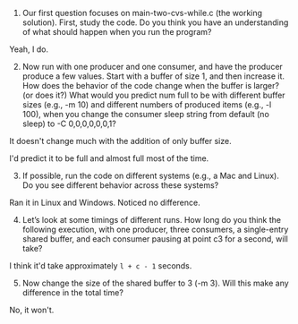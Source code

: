 1. Our first question focuses on main-two-cvs-while.c (the working solution). First, study the code. Do you think you have an understanding of what should happen when you run the program?

Yeah, I do.


2. Now run with one producer and one consumer, and have the producer produce a few values. Start with a buffer of size 1, and then increase it. How does the behavior of the code change when the buffer is larger? (or does it?) What would you predict num full to be with different buffer sizes (e.g., -m 10) and different numbers of produced items (e.g., -l 100), when you change the consumer sleep string from default (no sleep) to -C 0,0,0,0,0,0,1?

It doesn't change much with the addition of only buffer size.

I'd predict it to be full and almost full most of the time.

3. If possible, run the code on different systems (e.g., a Mac and Linux). Do you see different behavior across these systems?

Ran it in Linux and Windows. Noticed no difference.

4. Let’s look at some timings of different runs. How long do you think the following execution, with one producer, three consumers, a single-entry shared buffer, and each consumer pausing at point c3 for a second, will take?

I think it'd take approximately `l + c - 1` seconds.

5. Now change the size of the shared buffer to 3 (-m 3). Will this make any difference in the total time?

No, it won't.
